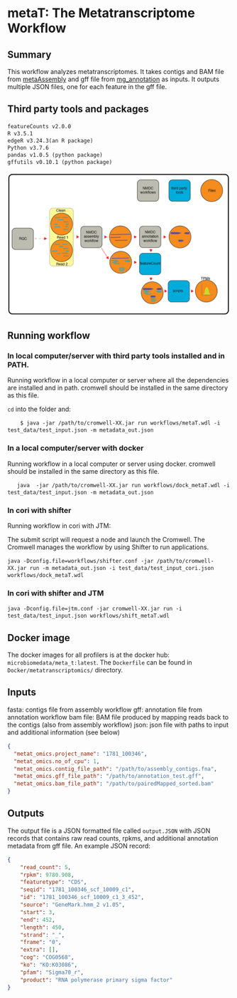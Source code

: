 # metaT: The Metatranscriptome Workflow
## Summary
This workflow analyzes metatranscriptomes. It takes contigs and BAM file from [metaAssembly](https://github.com/microbiomedata/metaAssembly) and gff file from [mg_annotation](https://github.com/microbiomedata/mg_annotation) as inputs. It outputs multiple JSON files, one for each feature in the gff file.


## Third party tools and packages
```
featureCounts v2.0.0
R v3.5.1
edgeR v3.24.3(an R package)
Python v3.7.6
pandas v1.0.5 (python package)
gffutils v0.10.1 (python package)
```

![metatranscriptomics workflow](workflow_metatranscriptomics.png)
## Running workflow

<!-- ````
salloc -N 1 -C haswell -q interactive -t 04:00:00

/global/cfs/cdirs/m3408/ficus/pipeline_products

``` -->
### In local computer/server with third party tools installed and in PATH.
Running workflow in a local computer or server where all the dependencies are installed and in path. cromwell should be installed in the same directory as this file. 

`cd` into the folder and:

```
	$ java -jar /path/to/cromwell-XX.jar run workflows/metaT.wdl -i test_data/test_input.json -m metadata_out.json

```

### In a local computer/server with docker
Running workflow in a local computer or server using docker. cromwell should be installed in the same directory as this file.

```
   java  -jar /path/to/cromwell-XX.jar run workflows/dock_metaT.wdl -i  test_data/test_input.json -m metadata_out.json 
```

###  In cori with shifter 

Running workflow in cori with JTM:

The submit script will request a node and launch the Cromwell.  The Cromwell manages the workflow by using Shifter to run applications.

```
java -Dconfig.file=workflows/shifter.conf -jar /path/to/cromwell-XX.jar run -m metadata_out.json -i test_data/test_input_cori.json workflows/dock_metaT.wdl

```
### In cori with shifter and JTM

```
java -Dconfig.file=jtm.conf -jar cromwell-XX.jar run -i test_data/test_input.json workflows/shift_metaT.wdl
```

## Docker image

The docker images for all profilers is at the docker hub: `microbiomedata/meta_t:latest`. The `Dockerfile` can be found in `Docker/metatranscriptomics/` directory.


## Inputs
fasta: contigs file from assembly workflow
gff: annotation file from annotation workflow
bam file: BAM file produced by mapping reads back to the contigs (also from assembly workflow)
json: json file with paths to input and additional information (see below)

```json
{
  "metat_omics.project_name": "1781_100346",
  "metat_omics.no_of_cpu": 1,
  "metat_omics.contig_file_path": "/path/to/assembly_contigs.fna",
  "metat_omics.gff_file_path": "/path/to/annotation_test.gff",
  "metat_omics.bam_file_path": "/path/to/pairedMapped_sorted.bam"
}

```
## Outputs
The output file is a JSON formatted file called `output.JSON` with JSON records that contains raw read counts, rpkms, and additional annotation metadata from gff file. An example JSON record:

```json
{
    "read_count": 5,
    "rpkm": 9780.908,
    "featuretype": "CDS",
    "seqid": "1781_100346_scf_10009_c1",
    "id": "1781_100346_scf_10009_c1_3_452",
    "source": "GeneMark.hmm_2 v1.05",
    "start": 3,
    "end": 452,
    "length": 450,
    "strand": "_",
    "frame": "0",
    "extra": [],
    "cog": "COG0568",
    "ko": "KO:K03086",
    "pfam": "Sigma70_r",
    "product": "RNA polymerase primary sigma factor"
}

```

<!-- #TODO add documentation, get stuff from BIN -->
